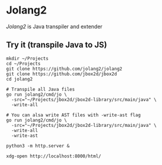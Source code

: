 # Jolang2

_Jolang2_ is Java transpiler and extender

## Try it (transpile Java to JS)

```shell
mkdir ~/Projects
cd ~/Projects
git clone https://github.com/jolang2/jolang2
git clone https://github.com/jbox2d/jbox2d
cd jolang2

# Transpile all Java files
go run jolang2/cmd/jo \
  -src="~/Projects/jbox2d/jbox2d-library/src/main/java" \
  -write-all

# You can alsa write AST files with -write-ast flag
go run jolang2/cmd/jo \
  -src="~/Projects/jbox2d/jbox2d-library/src/main/java" \
  -write-all
  -write-ast

python3 -m http.server &

xdg-open http://localhost:8000/html/
```